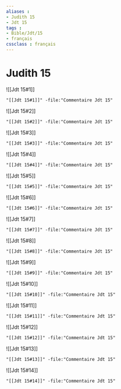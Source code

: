 ```yaml
---
aliases : 
- Judith 15
- Jdt 15
tags : 
- Bible/Jdt/15
- français
cssclass : français
---
```


# Judith 15

![[Jdt 15#1]]

```query
"[[Jdt 15#1]]" -file:"Commentaire Jdt 15"
```

![[Jdt 15#2]]

```query
"[[Jdt 15#2]]" -file:"Commentaire Jdt 15"
```

![[Jdt 15#3]]

```query
"[[Jdt 15#3]]" -file:"Commentaire Jdt 15"
```

![[Jdt 15#4]]

```query
"[[Jdt 15#4]]" -file:"Commentaire Jdt 15"
```

![[Jdt 15#5]]

```query
"[[Jdt 15#5]]" -file:"Commentaire Jdt 15"
```

![[Jdt 15#6]]

```query
"[[Jdt 15#6]]" -file:"Commentaire Jdt 15"
```

![[Jdt 15#7]]

```query
"[[Jdt 15#7]]" -file:"Commentaire Jdt 15"
```

![[Jdt 15#8]]

```query
"[[Jdt 15#8]]" -file:"Commentaire Jdt 15"
```

![[Jdt 15#9]]

```query
"[[Jdt 15#9]]" -file:"Commentaire Jdt 15"
```

![[Jdt 15#10]]

```query
"[[Jdt 15#10]]" -file:"Commentaire Jdt 15"
```

![[Jdt 15#11]]

```query
"[[Jdt 15#11]]" -file:"Commentaire Jdt 15"
```

![[Jdt 15#12]]

```query
"[[Jdt 15#12]]" -file:"Commentaire Jdt 15"
```

![[Jdt 15#13]]

```query
"[[Jdt 15#13]]" -file:"Commentaire Jdt 15"
```

![[Jdt 15#14]]

```query
"[[Jdt 15#14]]" -file:"Commentaire Jdt 15"
```


